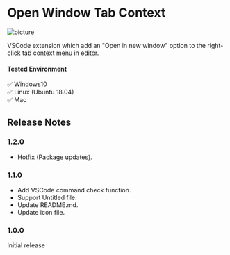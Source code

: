 # Open Window Tab Context

![picture](https://github.com/takkaO/VSCode-OpenWindowTabContext/blob/images/example.gif?raw=true)

VSCode extension which add an "Open in new window" option to the right-click tab context menu in editor.

#### Tested Environment
✅ Windows10  
✅ Linux (Ubuntu 18.04)  
✅ Mac  

## Release Notes
### 1.2.0

- Hotfix (Package updates).

### 1.1.0

- Add VSCode command check function.
- Support Untitled file.
- Update README.md.
- Update icon file.

### 1.0.0

Initial release
